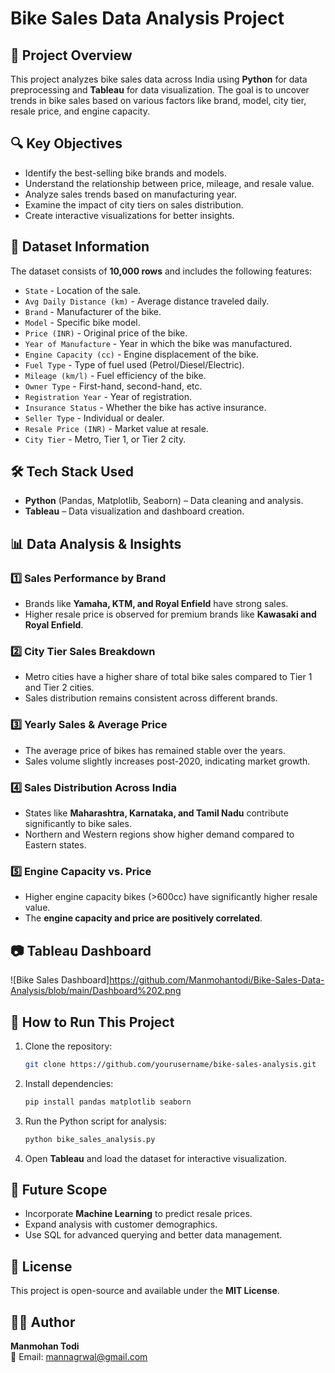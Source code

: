 # Bike Sales Data Analysis Project

## 📌 Project Overview
This project analyzes bike sales data across India using **Python** for data preprocessing and **Tableau** for data visualization. The goal is to uncover trends in bike sales based on various factors like brand, model, city tier, resale price, and engine capacity.

## 🔍 Key Objectives
- Identify the best-selling bike brands and models.
- Understand the relationship between price, mileage, and resale value.
- Analyze sales trends based on manufacturing year.
- Examine the impact of city tiers on sales distribution.
- Create interactive visualizations for better insights.

## 📂 Dataset Information
The dataset consists of **10,000 rows** and includes the following features:
- `State` - Location of the sale.
- `Avg Daily Distance (km)` - Average distance traveled daily.
- `Brand` - Manufacturer of the bike.
- `Model` - Specific bike model.
- `Price (INR)` - Original price of the bike.
- `Year of Manufacture` - Year in which the bike was manufactured.
- `Engine Capacity (cc)` - Engine displacement of the bike.
- `Fuel Type` - Type of fuel used (Petrol/Diesel/Electric).
- `Mileage (km/l)` - Fuel efficiency of the bike.
- `Owner Type` - First-hand, second-hand, etc.
- `Registration Year` - Year of registration.
- `Insurance Status` - Whether the bike has active insurance.
- `Seller Type` - Individual or dealer.
- `Resale Price (INR)` - Market value at resale.
- `City Tier` - Metro, Tier 1, or Tier 2 city.

## 🛠 Tech Stack Used
- **Python** (Pandas, Matplotlib, Seaborn) – Data cleaning and analysis.
- **Tableau** – Data visualization and dashboard creation.

## 📊 Data Analysis & Insights
### 1️⃣ Sales Performance by Brand
- Brands like **Yamaha, KTM, and Royal Enfield** have strong sales.
- Higher resale price is observed for premium brands like **Kawasaki and Royal Enfield**.

### 2️⃣ City Tier Sales Breakdown
- Metro cities have a higher share of total bike sales compared to Tier 1 and Tier 2 cities.
- Sales distribution remains consistent across different brands.

### 3️⃣ Yearly Sales & Average Price
- The average price of bikes has remained stable over the years.
- Sales volume slightly increases post-2020, indicating market growth.

### 4️⃣ Sales Distribution Across India
- States like **Maharashtra, Karnataka, and Tamil Nadu** contribute significantly to bike sales.
- Northern and Western regions show higher demand compared to Eastern states.

### 5️⃣ Engine Capacity vs. Price
- Higher engine capacity bikes (>600cc) have significantly higher resale value.
- The **engine capacity and price are positively correlated**.

## 📷 Tableau Dashboard
![Bike Sales Dashboard]https://github.com/Manmohantodi/Bike-Sales-Data-Analysis/blob/main/Dashboard%202.png

## 🚀 How to Run This Project
1. Clone the repository:
   ```bash
   git clone https://github.com/yourusername/bike-sales-analysis.git
   ```
2. Install dependencies:
   ```bash
   pip install pandas matplotlib seaborn
   ```
3. Run the Python script for analysis:
   ```bash
   python bike_sales_analysis.py
   ```
4. Open **Tableau** and load the dataset for interactive visualization.

## 📌 Future Scope
- Incorporate **Machine Learning** to predict resale prices.
- Expand analysis with customer demographics.
- Use SQL for advanced querying and better data management.

## 📜 License
This project is open-source and available under the **MIT License**.

## 👨‍💻 Author
**Manmohan Todi**  
📧 Email: mannagrwal@gmail.com 

